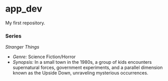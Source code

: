 # app_dev
My first repository.

### Series
*Stranger Things*
   - *Genre:* Science Fiction/Horror
   - *Synopsis:* In a small town in the 1980s, a group of kids encounters supernatural forces, government experiments, and a parallel dimension known as the Upside Down, unraveling mysterious occurrences.

